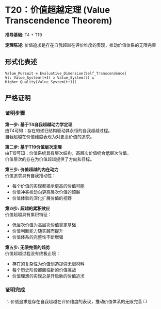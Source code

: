 # T20：价值超越定理 (Value Transcendence Theorem)  

**推导基础**: T4 + T19  

**定理陈述**: 价值追求是存在自我超越在评价维度的表现，推动价值体系的无限完善  

## 形式化表述  
```  
Value_Pursuit ≡ Evaluative_Dimension(Self_Transcendence)  
∀t: Value_System(t+1) ⊃ Value_System(t) ∧ Higher_Quality(Value_System(t+1))  
```  

## 严格证明  

### 证明步骤  

**第一步: 基于T4自我超越动力学定理**  
由T4可知：存在的递归结构驱动其永恒的自我超越过程。  
自我超越在价值维度表现为对更高价值的追求。  

**第二步: 基于T19价值层次定理**  
由T19可知：价值系统具有层次结构，高层次价值统合低层次价值。  
价值层次的存在为价值超越提供了方向和目标。  

**第三步: 价值超越的内在动力**  
价值追求具有自我推动性：  
- 每个价值的实现都揭示更高的价值可能  
- 价值冲突推动向更高层次价值的超越  
- 价值体验的深化扩展价值的视野  

**第四步: 超越的累积效应**  
价值超越具有累积特征：  
- 低层次价值为高层次价值奠定基础  
- 价值判断能力随实践而提升  
- 价值体系的完整性不断增强  

**第五步: 无限完善的趋势**  
价值超越过程没有终极止境：  
- 存在的复杂性为价值创造提供无限材料  
- 每个历史阶段都面临新的价值挑战  
- 价值理想的实现总是开启新的价值追求  

### 证明完成  
∴ 价值追求是存在自我超越在评价维度的表现，推动价值体系的无限完善 □  